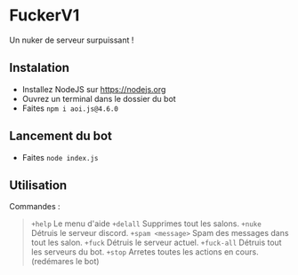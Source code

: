 # FuckerV1
Un nuker de serveur surpuissant !

## Instalation
- Installez NodeJS sur https://nodejs.org
- Ouvrez un terminal dans le dossier du bot
- Faites `npm i aoi.js@4.6.0`

## Lancement du bot
- Faites `node index.js`

## Utilisation
Commandes :
> `+help` Le menu d'aide
> `+delall` Supprimes tout les salons.
> `+nuke` Détruis le serveur discord.
> `+spam <message>` Spam des messages dans tout les salon.
> `+fuck` Détruis le serveur actuel.
> `+fuck-all` Détruis tout les serveurs du bot.
> `+stop` Arretes toutes les actions en cours. (redémares le bot)
